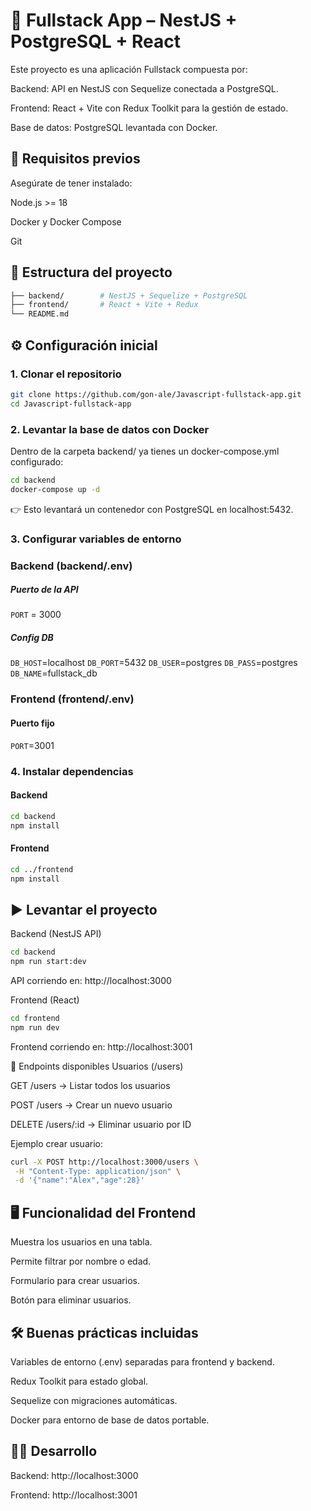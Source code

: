 
# 📘 Fullstack App – NestJS + PostgreSQL + React

Este proyecto es una aplicación Fullstack compuesta por:

Backend: API en NestJS con Sequelize conectada a PostgreSQL.

Frontend: React + Vite con Redux Toolkit para la gestión de estado.

Base de datos: PostgreSQL levantada con Docker.

## 🚀 Requisitos previos

Asegúrate de tener instalado:

Node.js >= 18

Docker y Docker Compose

Git

## 📂 Estructura del proyecto
```bash
├── backend/        # NestJS + Sequelize + PostgreSQL
├── frontend/       # React + Vite + Redux
└── README.md
```
    
## ⚙️ Configuración inicial

### 1. Clonar el repositorio
```bash
git clone https://github.com/gon-ale/Javascript-fullstack-app.git
cd Javascript-fullstack-app
```


### 2. Levantar la base de datos con Docker

Dentro de la carpeta backend/ ya tienes un docker-compose.yml configurado:
```bash
cd backend
docker-compose up -d
```

👉 Esto levantará un contenedor con PostgreSQL en localhost:5432.

### 3. Configurar variables de entorno
### Backend (backend/.env)
##### Puerto de la API
`PORT` = 3000

##### Config DB
`DB_HOST`=localhost
`DB_PORT`=5432
`DB_USER`=postgres
`DB_PASS`=postgres
`DB_NAME`=fullstack_db

### Frontend (frontend/.env)
#### Puerto fijo 
`PORT`=3001

### 4. Instalar dependencias
#### Backend
```bash
cd backend
npm install
```
#### Frontend
```bash
cd ../frontend
npm install
```
## ▶️ Levantar el proyecto
Backend (NestJS API)
```bash
cd backend
npm run start:dev
```

API corriendo en: http://localhost:3000

Frontend (React)
```bash
cd frontend
npm run dev
```

Frontend corriendo en: http://localhost:3001

📡 Endpoints disponibles
Usuarios (/users)

GET /users → Listar todos los usuarios

POST /users → Crear un nuevo usuario

DELETE /users/:id → Eliminar usuario por ID

Ejemplo crear usuario:

```bash
curl -X POST http://localhost:3000/users \
 -H "Content-Type: application/json" \
 -d '{"name":"Alex","age":28}'
```
## 🖥️ Funcionalidad del Frontend

Muestra los usuarios en una tabla.

Permite filtrar por nombre o edad.

Formulario para crear usuarios.

Botón para eliminar usuarios.

## 🛠️ Buenas prácticas incluidas

Variables de entorno (.env) separadas para frontend y backend.

Redux Toolkit para estado global.

Sequelize con migraciones automáticas.

Docker para entorno de base de datos portable.

## 🧑‍💻 Desarrollo

Backend: http://localhost:3000

Frontend: http://localhost:3001